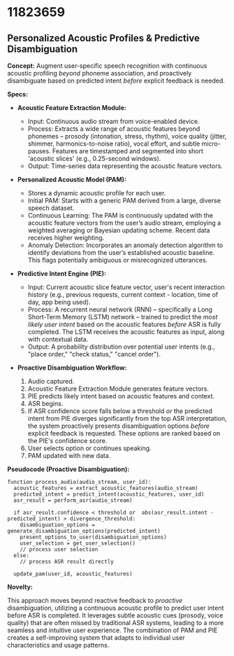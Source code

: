 # 11823659

## Personalized Acoustic Profiles & Predictive Disambiguation

**Concept:** Augment user-specific speech recognition with continuous acoustic profiling *beyond* phoneme association, and proactively disambiguate based on predicted intent *before* explicit feedback is needed.

**Specs:**

*   **Acoustic Feature Extraction Module:**
    *   Input: Continuous audio stream from voice-enabled device.
    *   Process: Extracts a wide range of acoustic features beyond phonemes – prosody (intonation, stress, rhythm), voice quality (jitter, shimmer, harmonics-to-noise ratio), vocal effort, and subtle micro-pauses.  Features are timestamped and segmented into short 'acoustic slices' (e.g., 0.25-second windows).
    *   Output:  Time-series data representing the acoustic feature vectors.

*   **Personalized Acoustic Model (PAM):**
    *   Stores a dynamic acoustic profile for each user.
    *   Initial PAM: Starts with a generic PAM derived from a large, diverse speech dataset.
    *   Continuous Learning:  The PAM is continuously updated with the acoustic feature vectors from the user’s audio stream, employing a weighted averaging or Bayesian updating scheme. Recent data receives higher weighting.
    *   Anomaly Detection: Incorporates an anomaly detection algorithm to identify deviations from the user’s established acoustic baseline. This flags potentially ambiguous or misrecognized utterances.

*   **Predictive Intent Engine (PIE):**
    *   Input: Current acoustic slice feature vector, user's recent interaction history (e.g., previous requests, current context - location, time of day, app being used).
    *   Process:  A recurrent neural network (RNN) – specifically a Long Short-Term Memory (LSTM) network – trained to predict the *most likely user intent* based on the acoustic features *before* ASR is fully completed. The LSTM receives the acoustic features as input, along with contextual data.
    *   Output: A probability distribution over potential user intents (e.g., "place order," "check status," "cancel order").

*   **Proactive Disambiguation Workflow:**
    1.  Audio captured.
    2.  Acoustic Feature Extraction Module generates feature vectors.
    3.  PIE predicts likely intent based on acoustic features and context.
    4.  ASR begins.
    5.  If ASR confidence score falls below a threshold *or* the predicted intent from PIE diverges significantly from the top ASR interpretation, the system proactively presents disambiguation options *before* explicit feedback is requested. These options are ranked based on the PIE's confidence score.
    6.  User selects option or continues speaking.
    7.  PAM updated with new data.

**Pseudocode (Proactive Disambiguation):**

```
function process_audio(audio_stream, user_id):
  acoustic_features = extract_acoustic_features(audio_stream)
  predicted_intent = predict_intent(acoustic_features, user_id)
  asr_result = perform_asr(audio_stream)

  if asr_result.confidence < threshold or  abs(asr_result.intent - predicted_intent) > divergence_threshold:
    disambiguation_options = generate_disambiguation_options(predicted_intent)
    present_options_to_user(disambiguation_options)
    user_selection = get_user_selection()
    // process user selection
  else:
    // process ASR result directly

  update_pam(user_id, acoustic_features)
```

**Novelty:**

This approach moves beyond reactive feedback to *proactive* disambiguation, utilizing a continuous acoustic profile to predict user intent before ASR is completed. It leverages subtle acoustic cues (prosody, voice quality) that are often missed by traditional ASR systems, leading to a more seamless and intuitive user experience.  The combination of PAM and PIE creates a self-improving system that adapts to individual user characteristics and usage patterns.